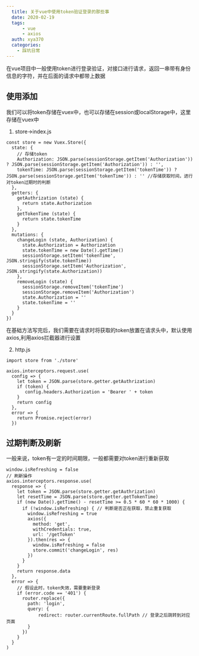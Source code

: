 ```yaml
---
  title: 关于vue中使用token验证登录的那些事
  date: 2020-02-19
  tags:
      - vue
      - axios
  auth: xya370
  categories:
    - 踩坑日常
---
```


<!-- # 关于vue中使用token验证登录的那些事 -->
  在vue项目中一般使用token进行登录验证，对接口进行请求，返回一串带有身份信息的字符，并在后面的请求中都带上数据

## 使用添加
  我们可以将token存储在vuex中，也可以存储在session或localStorage中，这里存储在vuex中
  1. store->index.js

    const store = new Vuex.Store({
      state: {
        // 存储token
        Authorization: JSON.parse(sessionStorage.getItem('Authorization')) ? JSON.parse(sessionStorage.getItem('Authorization')) : '',
        tokenTime: JSON.parse(sessionStorage.getItem('tokenTime')) ? JSON.parse(sessionStorage.getItem('tokenTime')) : '' //存储获取时间，进行对token过期时的判断
      },
      getters: {
        getAuthrization (state) {
          return state.Authorization
        },
        getTokenTime (state) {
          return state.tokenTime
        }
      },
      mutations: {
        changeLogin (state, Authorization) {
          state.Authorization = Authorization
          state.tokenTime = new Date().getTime()
          sessionStorage.setItem('tokenTime', JSON.stringify(state.tokenTime))
          sessionStorage.setItem('Authorization', JSON.stringify(state.Authorization))
        },
        removeLogin (state) {
          sessionStorage.removeItem('tokenTime')
          sessionStorage.removeItem('Authorization')
          state.Authorization = ''
          state.tokenTime = ''
        }
      }
    })

  在基础方法写完后，我们需要在请求时将获取的token放置在请求头中，默认使用axios,利用axios拦截器进行设置

  2. http.js

    import store from './store'

    axios.interceptors.request.use(
      config => {
        let token = JSON.parse(store.getter.getAuthrization)
        if (token) {
           config.headers.Authorization = 'Bearer ' + token
        }
        return config
      },
      error => {
        return Promise.reject(error)
      })

## 过期判断及刷新
  一般来说，token有一定的时间期限，一般都需要对token进行重新获取

    window.isRefreshing = false
    // 刷新操作
    axios.interceptors.response.use(
      response => {
        let token = JSON.parse(store.getter.getAuthrization)
        let resetTime = JSON.parse(store.getter.getTokenTime)
        if (new Date().getTime() - resetTime >= 0.5 * 60 * 60 * 1000) {
          if (!window.isRefreshing) { // 判断是否正在获取，禁止重复获取
            window.isRefreshing = true
            axios({
              method: 'get',
              withCredentials: true,
              url: '/getToken'
            }).then(res => {
              window.isRefreshing = false
              store.commit('changeLogin', res)
            })
          }
        }
        return response.data
      },
      error => {
        // 假设此时，token失效，需要重新登录
        if (error.code == '401') {
          router.replace({
            path: 'login',
            query: {
                redirect: router.currentRoute.fullPath // 登录之后跳转到对应页面
            }
          })
        }
      }
    )
